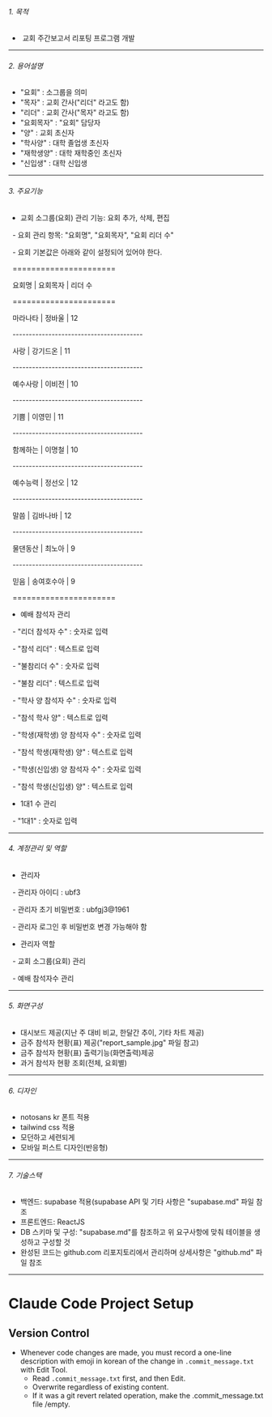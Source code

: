 ###### 1\. 목적

* &nbsp;교회 주간보고서 리포팅 프로그램 개발

---

###### 2\. 용어설명

* "요회" : 소그룹을 의미
* "목자" : 교회 간사("리더" 라고도 함)
* "리더" : 교회 간사("목자" 라고도 함)
* "요회목자" : "요회" 담당자
* "양" : 교회 초신자
* "학사양" : 대학 졸업생 초신자
* "재학생양" : 대학 재학중인 초신자
* "신입생" : 대학 신입생

---

###### 3\. 주요기능

* 교회 소그룹(요회) 관리 기능: 요회 추가, 삭제, 편집

&nbsp; - 요회 관리 항목: "요회명", "요회목자", "요회 리더 수"

&nbsp; - 요회 기본값은 아래와 같이 설정되어 있어야 한다.

&nbsp;  ======================

&nbsp;   요회명 | 요회목자 | 리더 수

&nbsp;  ======================

&nbsp;   마라나타 | 정바울 | 12

&nbsp;  ----------------------------------------

&nbsp;   사랑 | 강기드온 | 11

&nbsp;  ----------------------------------------

&nbsp;   예수사랑 | 이비전 | 10

&nbsp;  ----------------------------------------

&nbsp;   기쁨 | 이영민 | 11

&nbsp;  ----------------------------------------

&nbsp;   함께하는 | 이명철 | 10

&nbsp;  ----------------------------------------

&nbsp;   예수능력 | 정선오 | 12

&nbsp;  ----------------------------------------

&nbsp;   말씀 | 김바나바 | 12

&nbsp;  ----------------------------------------

&nbsp;   물댄동산 | 최노아 | 9

&nbsp;  ----------------------------------------

&nbsp;   믿음 | 송여호수아 | 9

&nbsp;  ======================

* 예배 참석자 관리

  - "리더 참석자 수" : 숫자로 입력

  - "참석 리더" : 텍스트로 입력

  - "불참리더 수" : 숫자로 입력

  - "불참 리더" : 텍스트로 입력

  - "학사 양 참석자 수" : 숫자로 입력

  - "참석 학사 양" : 텍스트로 입력

  - "학생(재학생) 양 참석자 수" : 숫자로 입력

  - "참석 학생(재학생) 양" : 텍스트로 입력

  - "학생(신입생) 양 참석자 수" : 숫자로 입력

  - "참석 학생(신입생) 양" : 텍스트로 입력

* 1대1 수 관리

  - "1대1" : 숫자로 입력

---

###### 4. 계정관리 및 역할

* 관리자

  - 관리자 아이디 : ubf3

  - 관리자 초기 비밀번호 : ubfgj3@1961

  - 관리자 로그인 후 비밀번호 변경 가능해야 함

* 관리자 역할

  - 교회 소그룹(요회) 관리

  - 예배 참석자수 관리

---

###### 5\. 화면구성

* 대시보드 제공(지난 주 대비 비교, 한달간 추이, 기타 차트 제공)
* 금주 참석자 현황(표) 제공("report\_sample.jpg" 파일 참고)
* 금주 참석자 현황(표) 출력기능(화면출력)제공
* 과거 참석자 현황 조회(전체, 요회별)

---

###### 6. 디자인

* notosans kr 폰트 적용
* tailwind css 적용
* 모던하고 세련되게
* 모바일 퍼스트 디자인(반응형)

---

###### 7. 기술스택

* 백엔드: supabase 적용(supabase API 및 기타 사항은 "supabase.md" 파일 참조
* 프론트엔드: ReactJS
* DB 스키마 및 구성: "supabase.md"를 참조하고 위 요구사항에 맞춰 테이블을 생성하고 구성할 것
* 완성된 코드는 github.com 리포지토리에서 관리하며 상세사항은 "github.md" 파일 참조

---

# Claude Code Project Setup

## Version Control
* Whenever code changes are made, you must record a one-line description with emoji in korean of the change in `.commit_message.txt` with Edit Tool.
   - Read `.commit_message.txt` first, and then Edit.
   - Overwrite regardless of existing content.
   - If it was a git revert related operation, make the .commit_message.txt file /empty.
